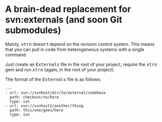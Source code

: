 # A brain-dead replacement for svn:externals (and soon Git submodules)

Mainly, <tt>xtrn</tt> doesn't depend on the revision control system. This means that you can pull in code from heterogeneous systems with a single command.

Just create an <tt>Externals</tt> file in the root of your project, require the <tt>xtrn</tt> gem and run <tt>xtrn</tt> (again, in the root of
your project).

The format of the <tt>Externals</tt> file is as follows:

    ---
    - url: svn://svnhost/dir/to/external/codebase
      path: checkout/to/here
      type: svn
    - url: svn://svnhost2/another/thing
      path: this/one/goes/here
      type: svn
